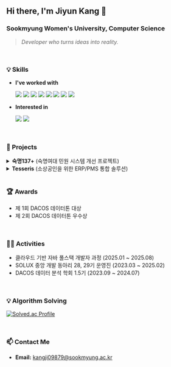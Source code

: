 ## Hi there, I'm Jiyun Kang 👋

### Sookmyung Women's University, Computer Science
> *Developer who turns ideas into reality.*

<br>

### 💡 Skills
- **I've worked with**
  <p>
    <img src="https://img.shields.io/badge/java-007396?style=flat-square&logo=java&logoColor=white">
    <img src="https://img.shields.io/badge/python-3776AB?style=flat-square&logo=python&logoColor=white">
    <img src="https://img.shields.io/badge/javascript-F7DF1E?style=flat-square&logo=javascript&logoColor=black">
    <img src="https://img.shields.io/badge/typescript-3178C6?style=flat-square&logo=typescript&logoColor=white">
    <img src="https://img.shields.io/badge/react-61DAFB?style=flat-square&logo=react&logoColor=black">
    <img src="https://img.shields.io/badge/spring-6DB33F?style=flat-square&logo=spring&logoColor=white">
    <img src="https://img.shields.io/badge/springboot-6DB33F?style=flat-square&logo=springboot&logoColor=white">
    <img src="https://img.shields.io/badge/mysql-4479A1?style=flat-square&logo=mysql&logoColor=white">
  </p>

- **Interested in**
  <p>
    <img src="https://img.shields.io/badge/Amazon_AWS-232F3E?style=flat-square&logo=amazon-aws&logoColor=white">
    <img src="https://img.shields.io/badge/TensorFlow-FF6F00?style=flat-square&logo=tensorflow&logoColor=white">
  </p>

<br>

### 🚀 Projects

<details>
<summary><b>숙명137+</b> (숙명여대 민원 시스템 개선 프로젝트)</summary>
<div markdown="1">
  
<br>

- **역할:** Frontend
- **기간:** 2023.08 ~ 2024.02
- **성과:** 29기 2학기 SOLUX 프로젝트 발표회 **우수상**
- **주요 내용:** 기존 민원 시스템의 UI/UX를 개선하고, 민원 접수 및 처리 과정을 효율화하는 웹 서비스를 개발했습니다.
- **GitHub:** [Repository Link]()
<br>

</div>
</details>

<details>
<summary><b>Tesseris</b> (소상공인을 위한 ERP/PMS 통합 솔루션)</summary>
<div markdown="1">

<br>

- **역할:** Full-stack (FE/BE)
- **기간:** 2025.06.12 ~ 2025.08.05
- **성과:** ICT 인재개발원 최종 프로젝트 **최우수상**
- **주요 내용:**
  - PG(결제 대행사) 가입 시 소상공인이 겪는 서류, 보증보험, 심사, 기술적 장벽 문제를 해결하는 ERP/PMS 통합 솔루션입니다.
  - 간소화된 결제 시스템과 포인트 기반 자체 거래 네트워크를 통해 소상공인-소비자 상생 생태계 구축을 목표로 합니다.
  - GitHub Actions, Docker, Kubernetes 기반의 CI/CD 파이프라인을 구축하여 개발 자동화 및 안정성을 확보했습니다.
- **GitHub:** [Repository Link]()
</div>
</details>

<br>

### 🏆 Awards
- 제 1회 DACOS 데이터톤 대상
- 제 2회 DACOS 데이터톤 우수상

<br>

### 🏃‍♀️ Activities
- 클라우드 기반 자바 풀스택 개발자 과정 (2025.01 ~ 2025.08)
- SOLUX 중앙 개발 동아리 28, 29기 운영진 (2023.03 ~ 2025.02)
- DACOS 데이터 분석 학회 1.5기 (2023.09 ~ 2024.07)

<br>

### 💡 Algorithm Solving
[![Solved.ac Profile](http://mazassumnida.wtf/api/v2/generate_badge?boj=hasol)](https://solved.ac/hasol/)

<br>

### 📫 Contact Me
- **Email:** [kangji09879@sookmyung.ac.kr](mailto:kangji09879@sookmyung.ac.kr)
